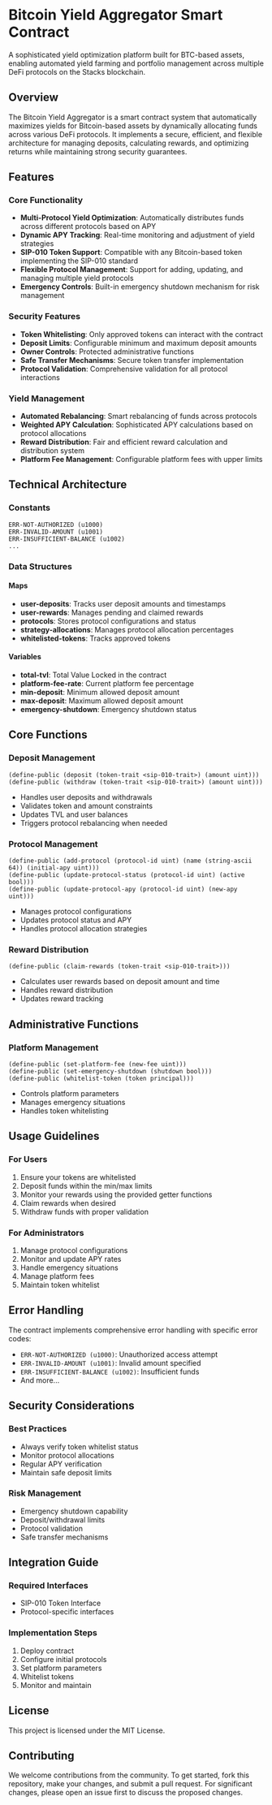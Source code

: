 # Bitcoin Yield Aggregator Smart Contract

A sophisticated yield optimization platform built for BTC-based assets, enabling automated yield farming and portfolio management across multiple DeFi protocols on the Stacks blockchain.

## Overview

The Bitcoin Yield Aggregator is a smart contract system that automatically maximizes yields for Bitcoin-based assets by dynamically allocating funds across various DeFi protocols. It implements a secure, efficient, and flexible architecture for managing deposits, calculating rewards, and optimizing returns while maintaining strong security guarantees.

## Features

### Core Functionality

- **Multi-Protocol Yield Optimization**: Automatically distributes funds across different protocols based on APY
- **Dynamic APY Tracking**: Real-time monitoring and adjustment of yield strategies
- **SIP-010 Token Support**: Compatible with any Bitcoin-based token implementing the SIP-010 standard
- **Flexible Protocol Management**: Support for adding, updating, and managing multiple yield protocols
- **Emergency Controls**: Built-in emergency shutdown mechanism for risk management

### Security Features

- **Token Whitelisting**: Only approved tokens can interact with the contract
- **Deposit Limits**: Configurable minimum and maximum deposit amounts
- **Owner Controls**: Protected administrative functions
- **Safe Transfer Mechanisms**: Secure token transfer implementation
- **Protocol Validation**: Comprehensive validation for all protocol interactions

### Yield Management

- **Automated Rebalancing**: Smart rebalancing of funds across protocols
- **Weighted APY Calculation**: Sophisticated APY calculations based on protocol allocations
- **Reward Distribution**: Fair and efficient reward calculation and distribution system
- **Platform Fee Management**: Configurable platform fees with upper limits

## Technical Architecture

### Constants

```clarity
ERR-NOT-AUTHORIZED (u1000)
ERR-INVALID-AMOUNT (u1001)
ERR-INSUFFICIENT-BALANCE (u1002)
...
```

### Data Structures

#### Maps

- **user-deposits**: Tracks user deposit amounts and timestamps
- **user-rewards**: Manages pending and claimed rewards
- **protocols**: Stores protocol configurations and status
- **strategy-allocations**: Manages protocol allocation percentages
- **whitelisted-tokens**: Tracks approved tokens

#### Variables

- **total-tvl**: Total Value Locked in the contract
- **platform-fee-rate**: Current platform fee percentage
- **min-deposit**: Minimum allowed deposit amount
- **max-deposit**: Maximum allowed deposit amount
- **emergency-shutdown**: Emergency shutdown status

## Core Functions

### Deposit Management

```clarity
(define-public (deposit (token-trait <sip-010-trait>) (amount uint)))
(define-public (withdraw (token-trait <sip-010-trait>) (amount uint)))
```

- Handles user deposits and withdrawals
- Validates token and amount constraints
- Updates TVL and user balances
- Triggers protocol rebalancing when needed

### Protocol Management

```clarity
(define-public (add-protocol (protocol-id uint) (name (string-ascii 64)) (initial-apy uint)))
(define-public (update-protocol-status (protocol-id uint) (active bool)))
(define-public (update-protocol-apy (protocol-id uint) (new-apy uint)))
```

- Manages protocol configurations
- Updates protocol status and APY
- Handles protocol allocation strategies

### Reward Distribution

```clarity
(define-public (claim-rewards (token-trait <sip-010-trait>)))
```

- Calculates user rewards based on deposit amount and time
- Handles reward distribution
- Updates reward tracking

## Administrative Functions

### Platform Management

```clarity
(define-public (set-platform-fee (new-fee uint)))
(define-public (set-emergency-shutdown (shutdown bool)))
(define-public (whitelist-token (token principal)))
```

- Controls platform parameters
- Manages emergency situations
- Handles token whitelisting

## Usage Guidelines

### For Users

1. Ensure your tokens are whitelisted
2. Deposit funds within the min/max limits
3. Monitor your rewards using the provided getter functions
4. Claim rewards when desired
5. Withdraw funds with proper validation

### For Administrators

1. Manage protocol configurations
2. Monitor and update APY rates
3. Handle emergency situations
4. Manage platform fees
5. Maintain token whitelist

## Error Handling

The contract implements comprehensive error handling with specific error codes:

- `ERR-NOT-AUTHORIZED (u1000)`: Unauthorized access attempt
- `ERR-INVALID-AMOUNT (u1001)`: Invalid amount specified
- `ERR-INSUFFICIENT-BALANCE (u1002)`: Insufficient funds
- And more...

## Security Considerations

### Best Practices

- Always verify token whitelist status
- Monitor protocol allocations
- Regular APY verification
- Maintain safe deposit limits

### Risk Management

- Emergency shutdown capability
- Deposit/withdrawal limits
- Protocol validation
- Safe transfer mechanisms

## Integration Guide

### Required Interfaces

- SIP-010 Token Interface
- Protocol-specific interfaces

### Implementation Steps

1. Deploy contract
2. Configure initial protocols
3. Set platform parameters
4. Whitelist tokens
5. Monitor and maintain

## License

This project is licensed under the MIT License.

## Contributing

We welcome contributions from the community. To get started, fork this repository, make your changes, and submit a pull request. For significant changes, please open an issue first to discuss the proposed changes.
